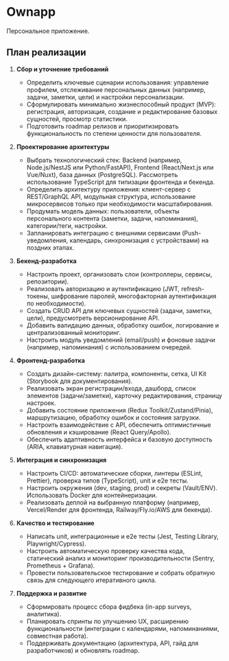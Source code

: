 # Ownapp

Персональное приложение.

## План реализации

1. **Сбор и уточнение требований**
   - Определить ключевые сценарии использования: управление профилем, отслеживание персональных данных (например, задачи, заметки, цели) и настройки персонализации.
   - Сформулировать минимально жизнеспособный продукт (MVP): регистрация, авторизация, создание и редактирование базовых сущностей, просмотр статистики.
   - Подготовить roadmap релизов и приоритизировать функциональность по степени ценности для пользователя.

2. **Проектирование архитектуры**
   - Выбрать технологический стек: Backend (например, Node.js/NestJS или Python/FastAPI), Frontend (React/Next.js или Vue/Nuxt), база данных (PostgreSQL). Рассмотреть использование TypeScript для типизации фронтенда и бекенда.
   - Определить архитектуру приложения: клиент-сервер с REST/GraphQL API, модульная структура, использование микросервисов только при необходимости масштабирования.
   - Продумать модель данных: пользователи, объекты персонального контента (заметки, задачи, напоминания), категории/теги, настройки.
   - Запланировать интеграцию с внешними сервисами (Push-уведомления, календарь, синхронизация с устройствами) на поздних этапах.

3. **Бекенд-разработка**
   - Настроить проект, организовать слои (контроллеры, сервисы, репозитории).
   - Реализовать авторизацию и аутентификацию (JWT, refresh-токены, шифрование паролей, многофакторная аутентификация по необходимости).
   - Создать CRUD API для ключевых сущностей (задачи, заметки, цели), предусмотреть версионирование API.
   - Добавить валидацию данных, обработку ошибок, логирование и централизованный мониторинг.
   - Настроить модуль уведомлений (email/push) и фоновые задачи (например, напоминания) с использованием очередей.

4. **Фронтенд-разработка**
   - Создать дизайн-систему: палитра, компоненты, сетка, UI Kit (Storybook для документирования).
   - Реализовать экран регистрации/входа, дашборд, список элементов (задачи/заметки), карточку редактирования, страницу настроек.
   - Добавить состояние приложения (Redux Toolkit/Zustand/Pinia), маршрутизацию, обработку ошибок и состояния загрузки.
   - Настроить взаимодействие с API, обеспечить оптимистичные обновления и кэширование (React Query/Apollo).
   - Обеспечить адаптивность интерфейса и базовую доступность (ARIA, клавиатурная навигация).

5. **Интеграция и синхронизация**
   - Настроить CI/CD: автоматические сборки, линтеры (ESLint, Prettier), проверка типов (TypeScript), unit и e2e тесты.
   - Настроить окружения (dev, staging, prod) и секреты (Vault/ENV). Использовать Docker для контейнеризации.
   - Реализовать деплой на выбранную платформу (например, Vercel/Render для фронтенда, Railway/Fly.io/AWS для бекенда).

6. **Качество и тестирование**
   - Написать unit, интеграционные и e2e тесты (Jest, Testing Library, Playwright/Cypress).
   - Настроить автоматическую проверку качества кода, статический анализ и мониторинг производительности (Sentry, Prometheus + Grafana).
   - Провести пользовательское тестирование и собрать обратную связь для следующего итеративного цикла.

7. **Поддержка и развитие**
   - Сформировать процесс сбора фидбека (in-app surveys, аналитика).
   - Планировать спринты по улучшению UX, расширению функциональности (интеграции с календарями, напоминаниями, совместная работа).
   - Поддерживать документацию (архитектура, API, гайд для разработчиков) и обновлять roadmap.

